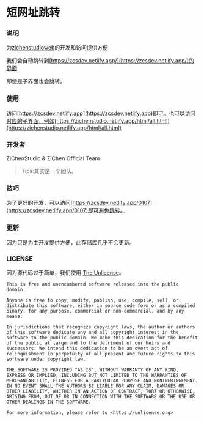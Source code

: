 # 短网址跳转

### 说明

为[zichenstudioweb](https://github.com/ZiChenStudio/zichenstudioweb)的开发和访问提供方便

我们会自动跳转到[https://zcsdev.netlify.app/](https://zcsdev.netlify.app/)的界面

即使是子界面也会跳转。

### 使用

访问[https://zcsdev.netlify.app](https://zcsdev.netlify.app)即可。也可以访问对应的子界面，例如[https://zichenstudio.netlify.app/html/all.html](https://zichenstudio.netlify.app/html/all.html)

### 开发者

ZiChenStudio & ZiChen Official Team

> Tips:其实是一个团队。

### 技巧

为了更好的开发，可以访问[https://zcsdev.netlify.app/0107](https://zcsdev.netlify.app/0107)即可避免跳转。

### 更新

因为只是为主开发提供方便，此存储库几乎不会更新。

### LICENSE

因为源代码过于简单，我们使用 [The Unlicense](/LICENSE)。

```
This is free and unencumbered software released into the public domain.

Anyone is free to copy, modify, publish, use, compile, sell, or
distribute this software, either in source code form or as a compiled
binary, for any purpose, commercial or non-commercial, and by any
means.

In jurisdictions that recognize copyright laws, the author or authors
of this software dedicate any and all copyright interest in the
software to the public domain. We make this dedication for the benefit
of the public at large and to the detriment of our heirs and
successors. We intend this dedication to be an overt act of
relinquishment in perpetuity of all present and future rights to this
software under copyright law.

THE SOFTWARE IS PROVIDED "AS IS", WITHOUT WARRANTY OF ANY KIND,
EXPRESS OR IMPLIED, INCLUDING BUT NOT LIMITED TO THE WARRANTIES OF
MERCHANTABILITY, FITNESS FOR A PARTICULAR PURPOSE AND NONINFRINGEMENT.
IN NO EVENT SHALL THE AUTHORS BE LIABLE FOR ANY CLAIM, DAMAGES OR
OTHER LIABILITY, WHETHER IN AN ACTION OF CONTRACT, TORT OR OTHERWISE,
ARISING FROM, OUT OF OR IN CONNECTION WITH THE SOFTWARE OR THE USE OR
OTHER DEALINGS IN THE SOFTWARE.

For more information, please refer to <https://unlicense.org>
```
